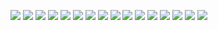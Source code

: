 ![](./Documentation/Images/MSAMA%20-%201.jpg)
![](./Documentation/Images/MSAMA%20-%202.jpg)
![](./Documentation/Images/MSAMA%20-%203.jpg)
![](./Documentation/Images/MSAMA%20-%204.jpg)
![](./Documentation/Images/MSAMA%20-%205.jpg)
![](./Documentation/Images/MSAMA%20-%206.jpg)
![](./Documentation/Images/MSAMA%20-%207.jpg)
![](./Documentation/Images/MSAMA%20-%208.jpg)
![](./Documentation/Images/MSAMA%20-%209.jpg)
![](./Documentation/Images/MSAMA%20-%2010.jpg)
![](./Documentation/Images/MSAMA%20-%2011.jpg)
![](./Documentation/Images/MSAMA%20-%2012.jpg)
![](./Documentation/Images/MSAMA%20-%2013.jpg)
![](./Documentation/Images/MSAMA%20-%2014.jpg)
![](./Documentation/Images/MSAMA%20-%2015.jpg)
![](./Documentation/Images/MSAMA%20-%2016.jpg)
